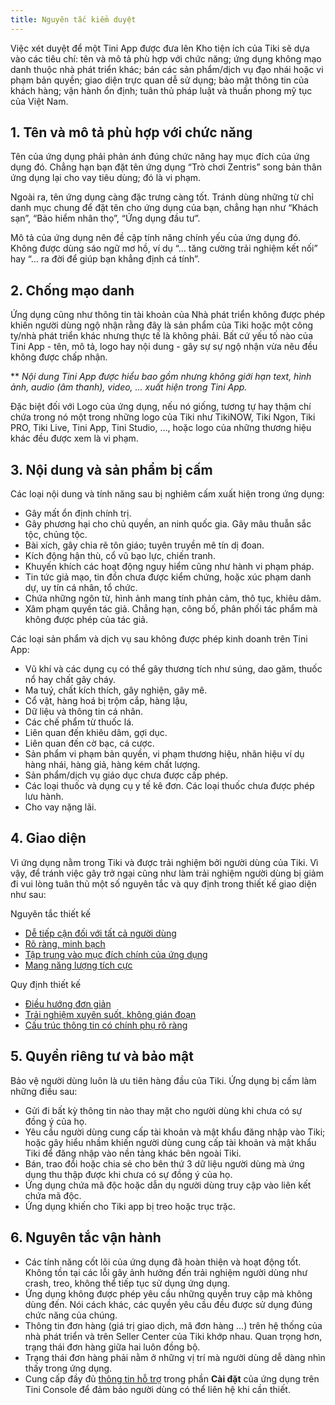 ```yaml
---
title: Nguyên tắc kiểm duyệt
---
```


Việc xét duyệt để một Tini App được đưa lên Kho tiện ích của Tiki sẽ dựa vào các tiêu chí: tên và mô tả phù hợp với chức năng; ứng dụng không mạo danh thuộc nhà phát triển khác; bán các sản phẩm/dịch vụ đạo nhái hoặc vi phạm bản quyền; giao diện trực quan dễ sử dụng; bảo mật thông tin của khách hàng; vận hành ổn định; tuân thủ pháp luật và thuần phong mỹ tục của Việt Nam.

## 1. Tên và mô tả phù hợp với chức năng

Tên của ứng dụng phải phản ánh đúng chức năng hay mục đích của ứng dụng đó. Chẳng hạn bạn đặt tên ứng dụng “Trò chơi Zentris” song bản thân ứng dụng lại cho vay tiêu dùng; đó là vi phạm.

Ngoài ra, tên ứng dụng càng đặc trưng càng tốt. Tránh dùng những từ chỉ danh mục chung để đặt tên cho ứng dụng của bạn, chẳng hạn như “Khách sạn”, “Bảo hiểm nhân thọ”, “Ứng dụng đầu tư”.

Mô tả của ứng dụng nên đề cập tính năng chính yếu của ứng dụng đó. Không được dùng sáo ngữ mơ hồ, ví dụ “... tăng cường trải nghiệm kết nối” hay “... ra đời để giúp bạn khẳng định cá tính”.

## 2. Chống mạo danh

Ứng dụng cũng như thông tin tài khoản của Nhà phát triển không được phép khiến người dùng ngộ nhận rằng đây là sản phẩm của Tiki hoặc một công ty/nhà phát triển khác nhưng thực tế là không phải. Bất cứ yếu tố nào của Tini App - tên, mô tả, logo hay nội dung - gây sự sự ngộ nhận vừa nêu đều không được chấp nhận.

\*\* _Nội dung Tini App được hiểu bao gồm nhưng không giới hạn text, hình ảnh, audio (âm thanh), video, … xuất hiện trong Tini App._

Đặc biệt đối với Logo của ứng dụng, nếu nó giống, tương tự hay thậm chí chứa trong nó một trong những logo của Tiki như TikiNOW, Tiki Ngon, Tiki PRO, Tiki Live, Tini App, Tini Studio, …, hoặc logo của những thương hiệu khác đều được xem là vi phạm.

## 3. Nội dung và sản phẩm bị cấm

Các loại nội dung và tính năng sau bị nghiêm cấm xuất hiện trong ứng dụng:

- Gây mất ổn định chính trị.
- Gây phương hại cho chủ quyền, an ninh quốc gia. Gây mâu thuẫn sắc tộc, chủng tộc.
- Bài xích, gây chia rẽ tôn giáo; tuyên truyền mê tín dị đoan.
- Kích động hận thù, cổ vũ bạo lực, chiến tranh.
- Khuyến khích các hoạt động nguy hiểm cũng như hành vi phạm pháp.
- Tin tức giả mạo, tin đồn chưa được kiểm chứng, hoặc xúc phạm danh dự, uy tín cá nhân, tổ chức.
- Chứa những ngôn từ, hình ảnh mang tính phản cảm, thô tục, khiêu dâm.
- Xâm phạm quyền tác giả. Chẳng hạn, công bố, phân phối tác phẩm mà không được phép của tác giả.

Các loại sản phẩm và dịch vụ sau không được phép kinh doanh trên Tini App:

- Vũ khí và các dụng cụ có thể gây thương tích như súng, dao găm, thuốc nổ hay chất gây cháy.
- Ma tuý, chất kích thích, gây nghiện, gây mê.
- Cổ vật, hàng hoá bị trộm cắp, hàng lậu,
- Dữ liệu và thông tin cá nhân.
- Các chế phẩm từ thuốc lá.
- Liên quan đến khiêu dâm, gợi dục.
- Liên quan đến cờ bạc, cá cược.
- Sản phẩm vi phạm bản quyền, vi phạm thương hiệu, nhãn hiệu ví dụ hàng nhái, hàng giả, hàng kém chất lượng.
- Sản phẩm/dịch vụ giáo dục chưa được cấp phép.
- Các loại thuốc và dụng cụ y tế kê đơn. Các loại thuốc chưa được phép lưu hành.
- Cho vay nặng lãi.

## 4. Giao diện

Vì ứng dụng nằm trong Tiki và được trải nghiệm bởi người dùng của Tiki. Vì vậy, để tránh việc gây trở ngại cũng như làm trải nghiệm người dùng bị giảm đi vui lòng tuân thủ một số nguyên tắc và quy định trong thiết kế giao diện như sau:

Nguyên tắc thiết kế

- [Dễ tiếp cận đối với tất cả người dùng](/docs/design/principles/accessible)
- [Rõ ràng, minh bạch](/docs/design/principles/transparency)
- [Tập trung vào mục đích chính của ứng dụng](/docs/design/principles/clear-focus)
- [Mang năng lượng tích cực](/docs/design/principles/positive)

Quy định thiết kế

- [Điều hướng đơn giản](/docs/design/guideline/navigation)
- [Trải nghiệm xuyên suốt, không gián đoạn](/docs/design/guideline/clear-progress)
- [Cấu trúc thông tin có chính phụ rõ ràng](/docs/design/guideline/hierarchy)

## 5. Quyền riêng tư và bảo mật

Bảo vệ người dùng luôn là ưu tiên hàng đầu của Tiki. Ứng dụng bị cấm làm những điều sau:

- Gửi đi bất kỳ thông tin nào thay mặt cho người dùng khi chưa có sự đồng ý của họ.
- Yêu cầu người dùng cung cấp tài khoản và mật khẩu đăng nhập vào Tiki; hoặc gây hiểu nhầm khiến người dùng cung cấp tài khoản và mật khẩu Tiki để đăng nhập vào nền tảng khác bên ngoài Tiki.
- Bán, trao đổi hoặc chia sẻ cho bên thứ 3 dữ liệu người dùng mà ứng dụng thu thập được khi chưa có sự đồng ý của họ.
- Ứng dụng chứa mã độc hoặc dẫn dụ người dùng truy cập vào liên kết chứa mã độc.
- Ứng dụng khiến cho Tiki app bị treo hoặc trục trặc.

## 6. Nguyên tắc vận hành

- Các tính năng cốt lõi của ứng dụng đã hoàn thiện và hoạt động tốt. Không tồn tại các lỗi gây ảnh hưởng đến trải nghiệm người dùng như crash, treo, không thể tiếp tục sử dụng ứng dụng.
- Ứng dụng không được phép yêu cầu những quyền truy cập mà không dùng đến. Nói cách khác, các quyền yêu cầu đều được sử dụng đúng chức năng của chúng.
- Thông tin đơn hàng (giá trị giao dịch, mã đơn hàng …)  trên hệ thống của nhà phát triển và trên Seller Center của Tiki khớp nhau. Quan trọng hơn, trạng thái đơn hàng giữa hai luôn đồng bộ.
- Trạng thái đơn hàng phải nằm ở những vị trí mà người dùng dễ dàng nhìn thấy trong ứng dụng.
- Cung cấp đầy đủ [thông tin hỗ trợ](/docs/development/tini-console/support) trong phần **Cài đặt** của ứng dụng trên Tini Console để đảm bảo người dùng có thể liên hệ khi cần thiết.